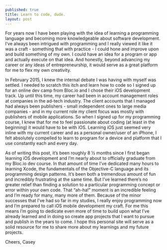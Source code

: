 ```yaml
---
published: true
title: Learn to code, dude.
layout: post
---
```

For years now I have been playing with the idea of learning a programming language and becoming more knowledgeable about software development. I’ve always been intrigued with programming and I really viewed it like it was a craft - something that with practice - I could hone and improve upon and build something of my own. I could have an idea for a program or app and actually execute on that idea. And honestly, beyond advancing my career or any ideas of entrepreneurship, it would serve as a great platform for me to flex my own creativity.

In February 2015, I knew the internal debate I was having with myself was settled. I needed to scratch this itch and learn how to code so I signed up for an online dev camp from Bloc.io and I chose their iOS development track. Up until this time, my career had been in account management roles at companies in the ad-tech industry. The client accounts that I managed had always been publishers - small independent ones to large media companies - and in my current role my client focus was mostly with publishers of mobile applications. So when I signed up for my programming course, I knew that for me to feel passionate about coding (at least in the beginning) it would have to be with iOS. Learning iOS just seemed very inline with my current career and as a personal owner/user of an iPhone, I felt absolutely compelled to learn to program for a device and platform that I use constantly each and every day. 

As of writing this post, it’s been roughly 8 ½  months since I first began learning iOS development and I’m nearly about to officially graduate from my Bloc.io dev course. In that amount of time I’ve dedicated many hours to learning Xcode, the fundamentals of the Objective-C language and its programming design patterns. It’s been both a tremendous amount of fun and incredibly frustrating at the same time. But I’ve learned there’s no greater relief than finding a solution to a particular programming concept or error within your own code. That “ah-ha!” moment is an incredible feeling and I’m ready for many, many more of them. Because of the minor successes that I’ve had so far in my studies, I really enjoy programming now and I’m prepared to call iOS mobile development my craft. For me this means I’m going to dedicate even more of time to build upon what I’ve already learned and in doing so create app projects that I want to pursue and publish in the years to come. I hope this personal site will serve as a solid resource for me to share more about my learnings and my future projects.

Cheers,
Casey